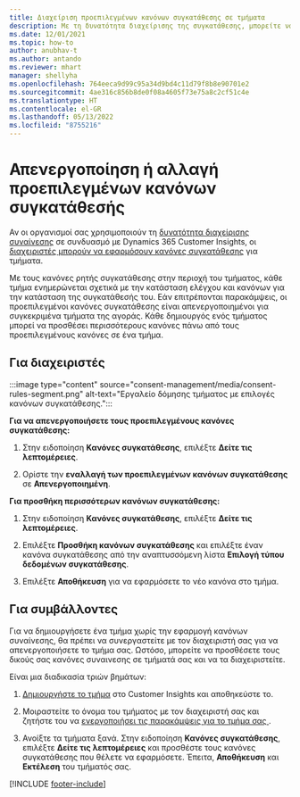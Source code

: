 ```yaml
---
title: Διαχείριση προεπιλεγμένων κανόνων συγκατάθεσης σε τμήματα
description: Με τη δυνατότητα διαχείρισης της συγκατάθεσης, μπορείτε να απενεργοποιήσετε ή να αλλάξετε τους προεπιλεγμένους κανόνες συγκατάθεσης, εάν είναι ενεργοποιημένες οι παρακάμψεις.
ms.date: 12/01/2021
ms.topic: how-to
author: anubhav-t
ms.author: antando
ms.reviewer: mhart
manager: shellyha
ms.openlocfilehash: 764eeca9d99c95a34d9bd4c11d79f8b8e90701e2
ms.sourcegitcommit: 4ae316c856b8de0f08a4605f73e75a8c2cf51c4e
ms.translationtype: HT
ms.contentlocale: el-GR
ms.lasthandoff: 05/13/2022
ms.locfileid: "8755216"
---
```

# <a name="disable-or-change-default-consent-rules"></a>Απενεργοποίηση ή αλλαγή προεπιλεγμένων κανόνων συγκατάθεσής

Αν οι οργανισμοί σας χρησιμοποιούν τη [δυνατότητα διαχείρισης συναίνεσης](consent-management/overview.md) σε συνδυασμό με Dynamics 365 Customer Insights, οι [διαχειριστές μπορούν να εφαρμόσουν κανόνες συγκατάθεσης](activate-consent.md) για τμήματα. 

Με τους κανόνες ρητής συγκατάθεσης στην περιοχή του τμήματος, κάθε τμήμα ενημερώνεται σχετικά με την κατάσταση ελέγχου και κανόνων για την κατάσταση της συγκατάθεσής του. Εάν επιτρέπονται παρακάμψεις, οι προεπιλεγμένοι κανόνες συγκατάθεσης είναι απενεργοποιημένοι για συγκεκριμένα τμήματα της αγοράς. Κάθε δημιουργός ενός τμήματος μπορεί να προσθέσει περισσότερους κανόνες πάνω από τους προεπιλεγμένους κανόνες σε ένα τμήμα. 

## <a name="for-administrators"></a>Για διαχειριστές

:::image type="content" source="consent-management/media/consent-rules-segment.png" alt-text="Εργαλείο δόμησης τμήματος με επιλογές κανόνων συγκατάθεσης.":::

**Για να απενεργοποιήσετε τους προεπιλεγμένους κανόνες συγκατάθεσης:**

1. Στην ειδοποίηση **Κανόνες συγκατάθεσης**, επιλέξτε **Δείτε τις λεπτομέρειες**. 

1. Ορίστε την **εναλλαγή των προεπιλεγμένων κανόνων συγκατάθεσης** σε **Απενεργοποιημένη**.

**Για προσθήκη περισσότερων κανόνων συγκατάθεσης:**

1. Στην ειδοποίηση **Κανόνες συγκατάθεσης**, επιλέξτε **Δείτε τις λεπτομέρειες**. 

1. Επιλέξτε **Προσθήκη κανόνων συγκατάθεσης** και επιλέξτε έναν κανόνα συγκατάθεσης από την αναπτυσσόμενη λίστα **Επιλογή τύπου δεδομένων συγκατάθεσης**.

1. Επιλέξτε **Αποθήκευση** για να εφαρμόσετε το νέο κανόνα στο τμήμα.

## <a name="for-contributors"></a>Για συμβάλλοντες

Για να δημιουργήσετε ένα τμήμα χωρίς την εφαρμογή κανόνων συναίνεσης, θα πρέπει να συνεργαστείτε με τον διαχειριστή σας για να απενεργοποιήσετε το τμήμα σας. Ωστόσο, μπορείτε να προσθέσετε τους δικούς σας κανόνες συναινεσης σε τμήματά σας και να τα διαχειριστείτε.

Είναι μια διαδικασία τριών βημάτων: 
1. [Δημιουργήστε το τμήμα](segments.md) στο Customer Insights και αποθηκεύστε το. 

1. Μοιραστείτε το όνομα του τμήματος με τον διαχειριστή σας και ζητήστε του να [ενεργοποιήσει τις παρακάμψεις για το τμήμα σας ](activate-consent.md). 

1. Ανοίξτε τα τμήματα ξανά. Στην ειδοποίηση **Κανόνες συγκατάθεσης**, επιλέξτε **Δείτε τις λεπτομέρειες** και προσθέστε τους κανόνες συγκατάθεσης που θέλετε να εφαρμόσετε. Έπειτα, **Αποθήκευση** και **Εκτέλεση** του τμήματός σας.



[!INCLUDE [footer-include](includes/footer-banner.md)] 
